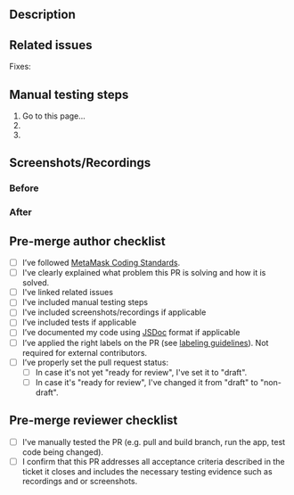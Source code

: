 ## **Description**

<!--
Write a short description of the changes included in this pull request, also include relevant motivation and context. Have in mind the following questions:
1. What is the reason for the change?
2. What is the improvement/solution?
-->

## **Related issues**

Fixes:

## **Manual testing steps**

1. Go to this page...
2.
3.

## **Screenshots/Recordings**

<!-- If applicable, add screenshots and/or recordings to visualize the before and after of your change. -->

### **Before**

<!-- [screenshots/recordings] -->

### **After**

<!-- [screenshots/recordings] -->

## **Pre-merge author checklist**

- [ ] I’ve followed [MetaMask Coding Standards](https://github.com/MetaMask/metamask-extension/blob/develop/.github/guidelines/CODING_GUIDELINES.md).
- [ ] I've clearly explained what problem this PR is solving and how it is solved.
- [ ] I've linked related issues
- [ ] I've included manual testing steps
- [ ] I've included screenshots/recordings if applicable
- [ ] I’ve included tests if applicable
- [ ] I’ve documented my code using [JSDoc](https://jsdoc.app/) format if applicable
- [ ] I’ve applied the right labels on the PR (see [labeling guidelines](https://github.com/MetaMask/metamask-extension/blob/develop/.github/guidelines/LABELING_GUIDELINES.md)). Not required for external contributors.
- [ ] I’ve properly set the pull request status:
  - [ ] In case it's not yet "ready for review", I've set it to "draft".
  - [ ] In case it's "ready for review", I've changed it from "draft" to "non-draft".

## **Pre-merge reviewer checklist**

- [ ] I've manually tested the PR (e.g. pull and build branch, run the app, test code being changed).
- [ ] I confirm that this PR addresses all acceptance criteria described in the ticket it closes and includes the necessary testing evidence such as recordings and or screenshots.
